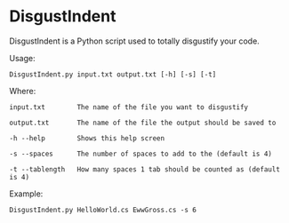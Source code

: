 # DisgustIndent
DisgustIndent is a Python script used to totally disgustify your code.

Usage:

    DisgustIndent.py input.txt output.txt [-h] [-s] [-t]


Where:

    input.txt        The name of the file you want to disgustify

    output.txt       The name of the file the output should be saved to

    -h --help        Shows this help screen

    -s --spaces      The number of spaces to add to the (default is 4)

    -t --tablength   How many spaces 1 tab should be counted as (default is 4)

Example:

    DisgustIndent.py HelloWorld.cs EwwGross.cs -s 6
